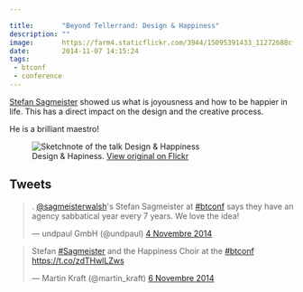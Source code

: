 ```yaml
---

title:       "Beyond Tellerrand: Design & Happiness"
description: ""
image:       https://farm4.staticflickr.com/3944/15095391433_11272688cf_c.jpg
date:        2014-11-07 14:15:24
tags:
 - btconf
 - conference
---
```


[Stefan Sagmeister](https://twitter.com/sagmeisterwalsh) showed us what is joyousness and how to be happier in life. This has a direct impact on the design and the creative process.

He is a brilliant maestro!  

<figure>
  <img src="https://farm9.staticflickr.com/8409/15711911505_e9e3980969_c.jpg" alt="Sketchnote of the talk Design & Happiness">
  <figcaption>
    Design & Hapiness. <a href="https://www.flickr.com/photos/alienlebarge/15711911505">View original on Flickr</a>
  </figcaption>
</figure>

## Tweets

<blockquote class="twitter-tweet" lang="fr"><p>. <a href="https://twitter.com/sagmeisterwalsh">@sagmeisterwalsh</a>&#39;s Stefan Sagmeister at <a href="https://twitter.com/hashtag/btconf?src=hash">#btconf</a> says they have an agency sabbatical year every 7 years. We love the idea!</p>&mdash; undpaul GmbH (@undpaul) <a href="https://twitter.com/undpaul/status/529705257551810561">4 Novembre 2014</a></blockquote> <script async src="//platform.twitter.com/widgets.js" charset="utf-8"></script>

<blockquote class="twitter-tweet" lang="fr"><p>Stefan <a href="https://twitter.com/hashtag/Sagmeister?src=hash">#Sagmeister</a> and the Happiness Choir at the <a href="https://twitter.com/hashtag/btconf?src=hash">#btconf</a>&#10;<a href="https://t.co/zdTHwlLZws">https://t.co/zdTHwlLZws</a></p>&mdash; Martin Kraft (@martin_kraft) <a href="https://twitter.com/martin_kraft/status/530455153459994624">6 Novembre 2014</a></blockquote> <script async src="//platform.twitter.com/widgets.js" charset="utf-8"></script>
